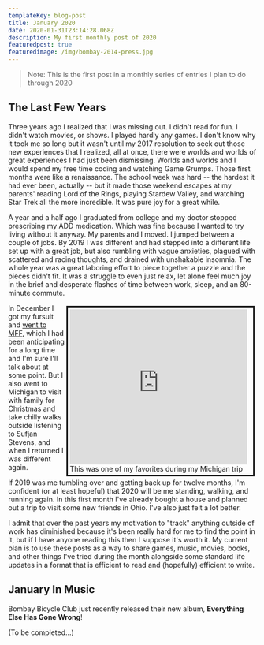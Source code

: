 ```yaml
---
templateKey: blog-post
title: January 2020
date: 2020-01-31T23:14:28.068Z
description: My first monthly post of 2020
featuredpost: true
featuredimage: /img/bombay-2014-press.jpg
---
```

> Note: This is the first post in a monthly series of entries I plan to do through 2020

## The Last Few Years

Three years ago I realized that I was missing out. I didn't read for fun. I didn't watch movies, or shows. I played hardly any games. I don't know why it took me so long but it wasn't until my 2017 resolution to seek out those new experiences that I realized, all at once, there were worlds and worlds of great experiences I had just been dismissing. Worlds and worlds and I would spend my free time coding and watching Game Grumps. Those first months were like a renaissance. The school week was hard -- the hardest it had ever been, actually -- but it made those weekend escapes at my parents' reading Lord of the Rings, playing Stardew Valley, and watching Star Trek all the more incredible. It was pure joy for a great while.

A year and a half ago I graduated from college and my doctor stopped prescribing my ADD medication. Which was fine because I wanted to try living without it anyway. My parents and I moved. I jumped between a couple of jobs. By 2019 I was different and had stepped into a different life set up with a great job, but also rumbling with vague anxieties, plagued with scattered and racing thoughts, and drained with unshakable insomnia. The whole year was a great laboring effort to piece together a puzzle and the pieces didn't fit. It was a struggle to even just relax, let alone feel much joy in the brief and desperate flashes of time between work, sleep, and an 80-minute commute.

<div style="float:right; width: 368px; border: solid 3px; padding: 4px; text-align: justify; margin: 4px">
<iframe width="360" height="315" src="https://www.youtube.com/embed/kzf_56K-fwc" frameborder="0" allow="accelerometer; autoplay; encrypted-media; gyroscope; picture-in-picture" allowfullscreen></iframe><br />
This was one of my favorites during my Michigan trip
</div>

In December I got my fursuit and [went to MFF](https://twitter.com/Ghimno/status/1204106484096913408), which I had been anticipating for a long time and I'm sure I'll talk about at some point. But I also went to Michigan to visit with family for Christmas and take chilly walks outside listening to Sufjan Stevens, and when I returned I was different again.

If 2019 was me tumbling over and getting back up for twelve months, I'm confident (or at least hopeful) that 2020 will be me standing, walking, and running again. In this first month I've already bought a house and planned out a trip to visit some new friends in Ohio. I've also just felt a lot better.

I admit that over the past years my motivation to "track" anything outside of work has diminished because it's been really hard for me to find the point in it, but if I have anyone reading this then I suppose it's worth it. My current plan is to use these posts as a way to share games, music, movies, books, and other things I've tried during the month alongside some standard life updates in a format that is efficient to read and (hopefully) efficient to write.

## January In Music

Bombay Bicycle Club just recently released their new album, <strong>Everything Else Has Gone Wrong</strong>!

(To be completed...)
